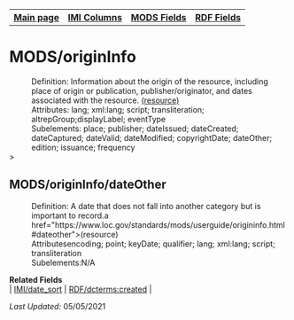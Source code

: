 <!DOCTYPE html>
<html>

<body>
<table style="width:100%">
  <tr>
    <th><a href="index.md">Main page</a></th>
	<th><a href="IMI.md">IMI Columns</a></th>
    <th><a href="MODS.md">MODS Fields</a></th>
    <th><a href="RDF.md">RDF Fields</a></th>
  </tr>
</table>



<h1>MODS/originInfo</h1>
<dl>
  <dd>Definition: Information about the origin of the resource, including place of origin or publication, publisher/originator, and dates associated with the resource. <a href="https://www.loc.gov/standards/mods/userguide/origininfo.html"> (resource)</a></dd>
  <dd>Attributes: lang; xml:lang; script; transliteration; altrepGroup;displayLabel; eventType</dd>
  <dd>Subelements:  place; publisher; dateIssued; dateCreated; dateCaptured; dateValid; dateModified; copyrightDate; dateOther; edition; issuance; frequency</dd>>
</dl>

<h2>MODS/originInfo/dateOther</h2>
<dl>
  <dd>Definition: A date that does not fall into another category but is important to record.a href="https://www.loc.gov/standards/mods/userguide/origininfo.html#dateother">(resource)</a></dd>
  <dd>Attributesencoding; point; keyDate; qualifier; lang; xml:lang; script; transliteration</dd>
  <dd>Subelements:N/A</dd>
</dl>

<dl>
	<dt><b>Related Fields</b></dt>
		| <a href="date.sort.md">IMI/date_sort</a> | <a href="rdf.dcterms.created.md">RDF/dcterms:created</a> |
</dl>
<p><i>Last Updated: </i>05/05/2021</p>
</body>
</html>
